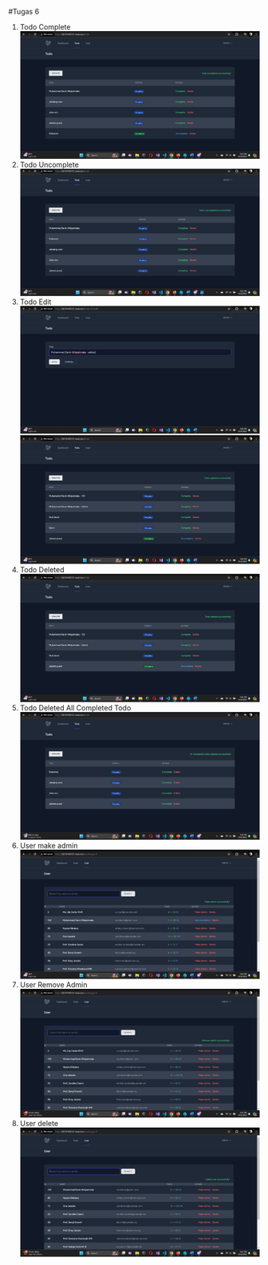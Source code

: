 #Tugas 6

1. Todo Complete
![alt text](<todo complete.png>) 
2. Todo Uncomplete
![alt text](<todo uncomplete.png>) 
3. Todo Edit
![alt text](<todo edit name.png>)
![alt text](<todo edit hasil.png>) 
4. Todo Deleted
![alt text](<todo delete.png>) 
5. Todo Deleted All Completed Todo
![alt text](<Deleted All Completed.png>) 
6. User make admin
![alt text](<make admin.png>) 
7. User Remove Admin 
![alt text](<remove admin.png>) 
8. User delete 
![alt text](<delete user.png>) 
